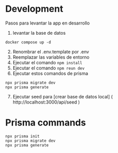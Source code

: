 # Development

Pasos para levantar la app en desarrollo

1. levantar la base de datos
```
docker compose up -d
```

2. Renombrar el .env.template por .env
3. Reemplazar las variables de entorno
4. Ejecutar el comando ```npm install```
5. Ejecutar el comando ```npm reun dev```
6. Ejecutar estos comandos de prisma

```
npx prisma migrate dev
npx prisma generate
```

7. Ejecutar seed para [crear base de datos local] ( http://localhost:3000/api/seed )

# Prisma commands
```
npx prisma init
npx prisma migrate dev
npx prisma generate
```

